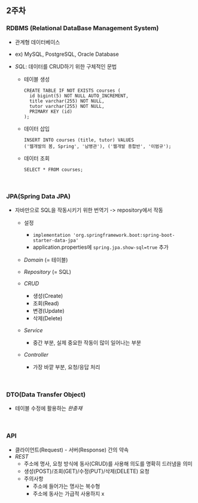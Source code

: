 ## 2주차

### RDBMS (Relational DataBase Management System)
  + 관계형 데이터베이스
  + ex) MySQL, PostgreSQL, Oracle Database


  + *SQL*: 데이터를 CRUD하기 위한 구체적인 문법
    + 테이블 생성
      ```
      CREATE TABLE IF NOT EXISTS courses (
        id bigint(5) NOT NULL AUTO_INCREMENT, 
        title varchar(255) NOT NULL,
        tutor varchar(255) NOT NULL,
        PRIMARY KEY (id)
      );
      ```
      
      
    + 데이터 삽입
      ```
      INSERT INTO courses (title, tutor) VALUES
      ('웹개발의 봄, Spring', '남병관'), ('웹개발 종합반', '이범규');
      ```
      
      
    + 데이터 조회
      ```
      SELECT * FROM courses;
      ```
</br>
      
### JPA(Spring Data JPA)
  + 자바만으로 SQL을 작동시키기 위한 번역기 -> repository에서 작동
    + 설정
      +  `implementation 'org.springframework.boot:spring-boot-starter-data-jpa'`
      +  application.properties에 `spring.jpa.show-sql=true` 추가
      
      
    + *Domain* (= 테이블)
    + *Repository* (= SQL)
    + *CRUD*
      + 생성(Create)
      + 조회(Read)
      + 변경(Update)
      + 삭제(Delete)
    + *Service*
      + 중간 부분, 실제 중요한 작동이 많이 일어나는 부분
    + *Controller*
      + 가장 바깥 부분, 요청/응답 처리
   
</br>
   
### DTO(Data Transfer Object)
  + 테이블 수정에 활용하는 _완충재_
  
</br>

### API
  + 클라이언트(Request) - 서버(Response) 간의 약속 
  + *REST*
    + 주소에 명사, 요청 방식에 동사(CRUD)를 사용해 의도를 명확히 드러냄을 의미
    + 생성(POST)/조회(GET)/수정(PUT)/삭제(DELETE) 요청
    + 주의사항
      + 주소에 들어가는 명사는 복수형
      + 주소에 동사는 가급적 사용하지 x

